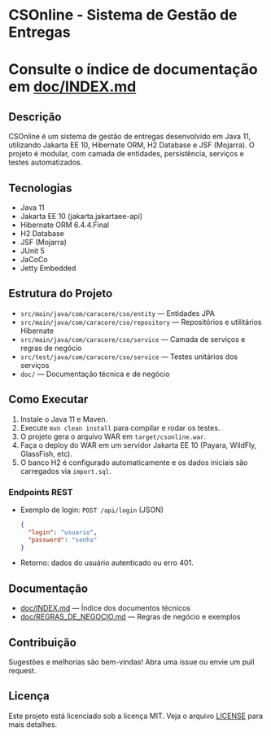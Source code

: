 # CSOnline - Sistema de Gestão de Entregas
# Consulte o índice de documentação em [doc/INDEX.md](../doc/INDEX.md)

## Descrição
CSOnline é um sistema de gestão de entregas desenvolvido em Java 11, utilizando Jakarta EE 10, Hibernate ORM, H2 Database e JSF (Mojarra). O projeto é modular, com camada de entidades, persistência, serviços e testes automatizados.

## Tecnologias
- Java 11
- Jakarta EE 10 (jakarta.jakartaee-api)
- Hibernate ORM 6.4.4.Final
- H2 Database
- JSF (Mojarra)
- JUnit 5
- JaCoCo
- Jetty Embedded

## Estrutura do Projeto
- `src/main/java/com/caracore/cso/entity` — Entidades JPA
- `src/main/java/com/caracore/cso/repository` — Repositórios e utilitários Hibernate
- `src/main/java/com/caracore/cso/service` — Camada de serviços e regras de negócio
- `src/test/java/com/caracore/cso/service` — Testes unitários dos serviços
- `doc/` — Documentação técnica e de negócio

## Como Executar
1. Instale o Java 11 e Maven.
2. Execute `mvn clean install` para compilar e rodar os testes.
3. O projeto gera o arquivo WAR em `target/csonline.war`.
4. Faça o deploy do WAR em um servidor Jakarta EE 10 (Payara, WildFly, GlassFish, etc).
5. O banco H2 é configurado automaticamente e os dados iniciais são carregados via `import.sql`.

### Endpoints REST
- Exemplo de login: `POST /api/login` (JSON)
  ```json
  {
    "login": "usuario",
    "password": "senha"
  }
  ```
- Retorno: dados do usuário autenticado ou erro 401.

## Documentação
- [doc/INDEX.md](../doc/INDEX.md) — Índice dos documentos técnicos
- [doc/REGRAS_DE_NEGOCIO.md](../doc/REGRAS_DE_NEGOCIO.md) — Regras de negócio e exemplos

## Contribuição
Sugestões e melhorias são bem-vindas! Abra uma issue ou envie um pull request.

## Licença
Este projeto está licenciado sob a licença MIT. Veja o arquivo [LICENSE](../LICENSE) para mais detalhes.
